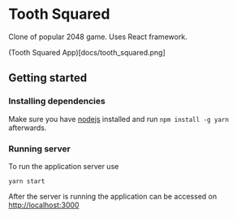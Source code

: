 # Tooth Squared
Clone of popular 2048 game.
Uses React framework.

(Tooth Squared App)[docs/tooth_squared.png]

## Getting started

### Installing dependencies

Make sure you have [nodejs](https://nodejs.org/en/) installed and run
`npm install -g yarn`
afterwards.

### Running server
To run the application server use

`yarn start`

After the server is running the application can be accessed on
[http://localhost:3000](http://localhost:3000)

